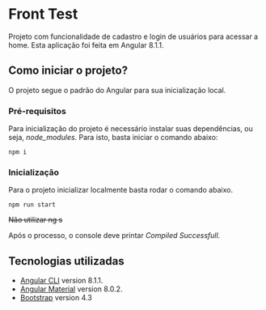 # Front Test

Projeto com funcionalidade de cadastro e login de usuários para acessar a home. Esta aplicação foi feita em Angular 8.1.1.

## Como iniciar o projeto?
O projeto segue o padrão do Angular para sua inicialização local.

### Pré-requisitos
Para inicialização do projeto é necessário instalar suas dependências, ou seja, *node_modules*. Para isto, basta iniciar o comando abaixo:

```
npm i
```

### Inicialização
Para o projeto inicializar localmente basta rodar o comando abaixo.

```
npm run start
```
~~Não utilizar ng s~~

Após o processo, o console deve printar *Compiled Successfull*.


## Tecnologias utilizadas

* [Angular CLI](https://github.com/angular/angular-cli) version 8.1.1.
* [Angular Material](https://material.angular.io/) version 8.0.2.
* [Bootstrap](https://getbootstrap.com/) version 4.3
